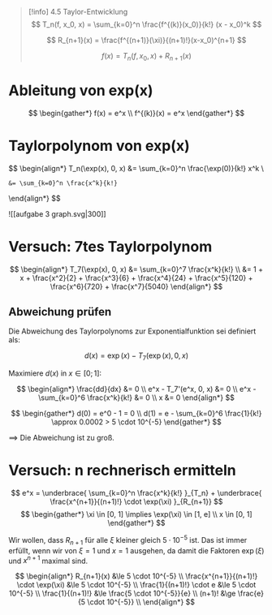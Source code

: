 
> [!info] 4.5 Taylor-Entwicklung
> $$
> T_n(f, x_0, x) = \sum_{k=0}^n \frac{f^{(k)}(x_0)}{k!} (x - x_0)^k
> $$
> 
> $$
> R_{n+1}(x) = \frac{f^{(n+1)}(\xi)}{(n+1)!}(x-x_0)^{n+1}
> $$
> 
> $$
> f(x) = T_n(f, x_0, x) + R_{n+1}(x)
> $$

# Ableitung von exp(x)

$$
\begin{gather*}
	f(x) = e^x \\
	f^{(k)}(x) = e^x
\end{gather*}
$$

# Taylorpolynom von exp(x)

$$
\begin{align*}
	T_n(\exp(x), 0, x) &= \sum_{k=0}^n \frac{\exp(0)}{k!} x^k \\

	&= \sum_{k=0}^n \frac{x^k}{k!}
\end{align*}
$$

![[aufgabe 3 graph.svg|300]]

# Versuch: 7tes Taylorpolynom

$$
\begin{align*}
	T_7(\exp(x), 0, x) &= \sum_{k=0}^7 \frac{x^k}{k!} \\
	&= 1 + x + \frac{x^2}{2} + \frac{x^3}{6} + \frac{x^4}{24} +
	\frac{x^5}{120} + \frac{x^6}{720} + \frac{x^7}{5040}
\end{align*}
$$

## Abweichung prüfen

Die Abweichung des Taylorpolynoms zur Exponentialfunktion sei definiert als:

$$
d(x) = \exp(x) - T_7(\exp(x), 0, x)
$$

Maximiere $d(x)$ in $x \in [0; 1]$:

$$
\begin{align*}
	\frac{dd}{dx} &= 0 \\
	e^x - T_7'(e^x, 0, x) &= 0 \\
	e^x - \sum_{k=0}^6 \frac{x^k}{k!} &= 0 \\
	x &= 0
\end{align*}
$$

$$
\begin{gather*}
	d(0) = e^0 - 1 = 0 \\
	d(1) = e - \sum_{k=0}^6 \frac{1}{k!} \approx 0.0002 > 5 \cdot 10^{-5}
\end{gather*}
$$

$\implies$ Die Abweichung ist zu groß.

# Versuch: n rechnerisch ermitteln

$$
e^x = \underbrace{
	\sum_{k=0}^n \frac{x^k}{k!}
}_{T_n} + \underbrace{
	\frac{x^{n+1}}{(n+1)!} \cdot \exp(\xi)
}_{R_{n+1}}
$$
$$
\begin{gather*}
	\xi \in [0, 1] \implies \exp(\xi) \in [1, e] \\
	x \in [0, 1]
\end{gather*}
$$

Wir wollen, dass $R_{n+1}$ für alle $\xi$ kleiner gleich $5 \cdot 10^{-5}$ ist. Das ist immer erfüllt, wenn wir von $\xi = 1$ und $x=1$ ausgehen, da damit die Faktoren $\exp(\xi)$ und $x^{n+1}$ maximal sind.

$$
\begin{align*}
	R_{n+1}(x) &\le 5 \cdot 10^{-5} \\
	\frac{x^{n+1}}{(n+1)!} \cdot \exp(\xi) &\le 5 \cdot 10^{-5} \\
	\frac{1}{(n+1)!} \cdot e &\le 5 \cdot 10^{-5} \\
	\frac{1}{(n+1)!} &\le \frac{5 \cdot 10^{-5}}{e} \\
	(n+1)! &\ge \frac{e}{5 \cdot 10^{-5}} \\
\end{align*}
$$